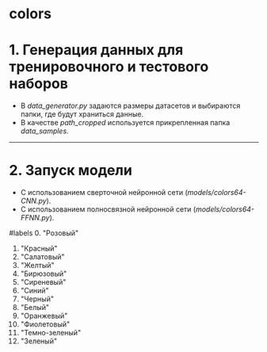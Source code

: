 # colors
 # 1. Генерация данных для тренировочного и тестового наборов
 * В _data_generator.py_ задаются размеры датасетов и выбираются папки, где будут храниться данные.
 * В качестве _path_cropped_ используется прикрепленная папка _data_samples_.
***
 # 2. Запуск модели
 * C использованием сверточной нейронной сети (_models/colors64-CNN.py_).
 * C использованием полносвязной нейронной сети (_models/colors64-FFNN.py_).
 
#labels
0. "Розовый"
1. "Красный"
2. "Салатовый"
3. "Желтый"
4. "Бирюзовый"
5. "Сиреневый"
6. "Синий"
7. "Черный"
8. "Белый"
9. "Оранжевый"
10. "Фиолетовый"
11. "Темно-зеленый"
12. "Зеленый" 
 
